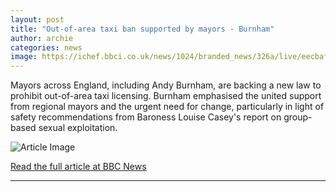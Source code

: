```yaml
---
layout: post
title: "Out-of-area taxi ban supported by mayors - Burnham"
author: archie
categories: news
image: https://ichef.bbci.co.uk/news/1024/branded_news/326a/live/eecbaf80-1b5d-11f0-b405-a9063c038ff6.jpg
---
```

Mayors across England, including Andy Burnham, are backing a new law to prohibit out-of-area taxi licensing. Burnham emphasised the united support from regional mayors and the urgent need for change, particularly in light of safety recommendations from Baroness Louise Casey's report on group-based sexual exploitation.

![Article Image](https://ichef.bbci.co.uk/news/1024/branded_news/326a/live/eecbaf80-1b5d-11f0-b405-a9063c038ff6.jpg)

[Read the full article at BBC News](https://www.bbc.com/news/articles/c5yvp5zrz7do?at_medium=RSS&at_campaign=rss)

---

